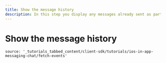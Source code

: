 ```yaml
---
title: Show the message history
description: In this step you display any messages already sent as part of this Conversation
---
```


# Show the message history

```tabbed_content
source: '_tutorials_tabbed_content/client-sdk/tutorials/ios-in-app-messaging-chat/fetch-events'
```
